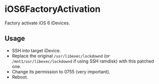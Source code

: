 # iOS6FactoryActivation
Factory activate iOS 6 iDevices.

## Usage
* SSH into target iDevice.
* Replace the original `/usr/libexec/lockdownd` (or `/mnt1/usr/libexec/lockdownd` if using SSH ramdisk) with this patched one.
* Change its permission to 0755 (very important).
* Reboot.
